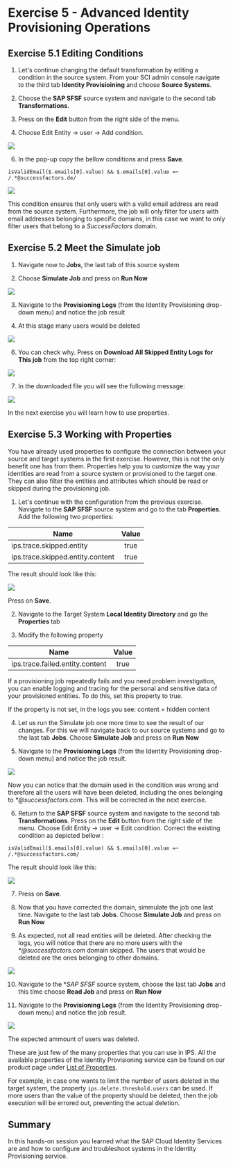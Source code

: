 # Exercise 5 - Advanced Identity Provisioning Operations

## Exercise 5.1 Editing Conditions 

1. Let's continue changing the default transformation by editing a condition in the source system. From your SCI admin console navigate to the third tab **Identity Provisioining** and choose **Source Systems**.
   
2. Choose the **SAP SFSF** source system  and navigate to the second tab **Transformations**.
   
3. Press on the **Edit** button from the right side of the menu.

4. Choose Edit Entity -> user -> Add condition.
   
<img src="/exercises/ex5/images/511.png">

6. In the pop-up copy the bellow conditions and press **Save**.

```
isValidEmail($.emails[0].value) && $.emails[0].value =~ /.*@successfactors.de/ 
```
<img src="/exercises/ex5/images/521.png">

This condition ensures that only users with a valid email address are read from the source system. Furthermore, the job will only filter for users with email addresses belonging to specific domains, in this case we want to only filter users that belong to a _SuccessFactors_ domain.

## Exercise 5.2 Meet the Simulate job

1. Navigate now to **Jobs**, the last tab of this source system
   
2. Choose **Simulate Job** and press on **Run Now**

<img src="/exercises/ex5/images/522.png">
   
3. Navigate to the **Provisioning Logs** (from the Identity Provisioning drop-down menu) and notice the job result
   
4. At this stage many users would be deleted
<img src="/exercises/ex5/images/523.png">

6. You can check why. Press on **Download All Skipped Entity Logs for This job** from the top right corner: 

<img src="/exercises/ex5/images/526.png">

7. In the downloaded file you will see the following message:
   
<img src="/exercises/ex5/images/524.png">

In the next exercise you will learn how to use properties.

## Exercise 5.3 Working with Properties

You have already used properties to configure the connection between your source and target systems in the first exercise. However, this is not the only benefit one has from them. Properties help you to customize the way your identities are read from a source system or provisioned to the target one. They can also filter the entities and attributes which should be read or skipped during the provisioning job. 

1. Let's continue with the configuration from the previous exercise. Navigate to the **SAP SFSF** source system and go to the tab **Properties**. Add the following two properties:

| Name         |Value | 
|--------------|:-----:|
|ips.trace.skipped.entity |true|  
|ips.trace.skipped.entity.content |true|  

The result should look like this: 

<img src="/exercises/ex5/images/531.png">

Press on **Save**. 

2. Navigate to the Target System **Local Identity Directory** and go the **Properties** tab

3. Modify the following property

| Name         |Value | 
|--------------|:-----:|
|ips.trace.failed.entity.content |true|  


If a provisioning job repeatedly fails and you need problem investigation, you can enable logging and tracing for the personal and sensitive data of your provisioned entities. To do this, set this property to true.

If the property is not set, in the logs you see: content = hidden content


4. Let us run the Simulate job one more time to see the result of our changes. For this we will navigate back to our source systems  and go to the last tab **Jobs**. Choose **Simulate Job** and press on **Run Now**
   
5. Navigate to the **Provisioning Logs** (from the Identity Provisioning drop-down menu) and notice the job result.
   
<img src="/exercises/ex5/images/534.png">

Now you can notice that the domain used in the condition was wrong and therefore all the users will have been deleted, including the ones belonging to _*@successfactors.com_. This will be corrected in the next exercise. 

6. Return to the  **SAP SFSF** source system  and navigate to the second tab **Transformations**. Press on the **Edit** button from the right side of the menu. Choose Edit Entity -> user -> Edit condition.  Correct the existing condition as depicted bellow : 
   
```
isValidEmail($.emails[0].value) && $.emails[0].value =~ /.*@successfactors.com/ 
```
The result should look like this:

<img src="/exercises/ex5/images/536.png">

7. Press on **Save**.
   
8. Now that you have corrected the domain, simmulate the job one last time.  Navigate to the last tab **Jobs**. Choose **Simulate Job** and press on **Run Now**
   
9. As expected, not all read entities will be deleted. After checking the logs, you will notice that there are no more users with the  _*@successfactors.com_  domain skipped. The users that would be deleted are the ones belonging to other domains.

<img src="/exercises/ex5/images/539.png">
    
10.  Navigate to the **SAP SFSF* source system, choose the last tab **Jobs** and this time choose **Read Job** and press on **Run Now**
    
11.   Navigate to the **Provisioning Logs** (from the Identity Provisioning drop-down menu) and notice the job result.

<img src="/exercises/ex5/images/5311.png"> 

The expected ammount of users was deleted. 

These are just few of the many properties that you can use in IPS. All the available properties of the Identity Provisioning service can be found on our product page under [List of Properties](https://help.sap.com/docs/identity-provisioning/identity-provisioning/list-of-properties?locale=en-US&version=Cloud).

For example, in case one wants to limit the number of users deleted in the target system, the property `ips.delete.threshold.users` can be used. If more users than the value of the property should be deleted, then the job execution will be errored out, preventing the actual deletion. 

## Summary 
In this hands-on session you learned what the SAP Cloud Identity Services are and how to configure and troubleshoot systems in the Identity Provisioning service. 
